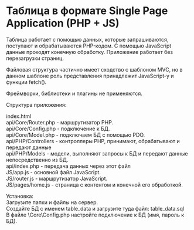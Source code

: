 <h1>Таблица в формате Single Page Application (PHP + JS)</h1>

Таблица работает с помощью данных, которые запрашиваются, поступают и обрабатываются PHP-кодом. С помощью JavaScript данные проходят конечную обработку. Приложение работает без 
перезагрузки страниц.

Файловая структура частично имеет сходство с шаблоном MVC, 
но в данном шаблоне роль представления принадлежит JavaScript-у и функции fetch().

Фреймворки, библиотеки и плагины не применяются.

Структура приложения:

index.html <br>
api/Core/Router.php - маршрутизатор PHP. <br>
api/Core/Config.php - подключение к БД. <br>
api/Core/Model.php - подключаем БД с помощью PDO. <br>
api/PHP/Controllers - контроллеры PHP, принимают, обрабатывают и передают данные <br>
api/PHP/Models - модели, выполняют запросы к БД и передают данные непосредственно из БД. <br>
api/index.php - передача данных через этот файл  <br>
JS/app.js - основной файл JavaScript. <br>
JS/router.js - маршрутизатор JavaScript.  <br>
JS/pages/home.js - страница с контентом и конечной его обработкой. <br>

Установка: <br>
Загрузите папки и файлы на сервер. <br>
Создайте БД с именем table_data и загрузите туда файл: table_data.sql  <br>
В файле \Core\Config.php настройте подключение к БД (имя, пароль к БД).  <br>
